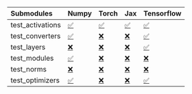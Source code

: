 | Submodules       | Numpy                                                                                                                           | Torch                                                                                                                           | Jax                                                                                                                             | Tensorflow                                                                                                                      |
|:-----------------|:--------------------------------------------------------------------------------------------------------------------------------|:--------------------------------------------------------------------------------------------------------------------------------|:--------------------------------------------------------------------------------------------------------------------------------|:--------------------------------------------------------------------------------------------------------------------------------|
| test_activations | <a href="https://github.com/unifyai/ivy/runs/7810461084?check_suite_focus=true" rel="noopener noreferrer" target="_blank">✅</a> | <a href="https://github.com/unifyai/ivy/runs/7810461607?check_suite_focus=true" rel="noopener noreferrer" target="_blank">✅</a> | <a href="https://github.com/unifyai/ivy/runs/7810462356?check_suite_focus=true" rel="noopener noreferrer" target="_blank">✅</a> | <a href="https://github.com/unifyai/ivy/runs/7810462928?check_suite_focus=true" rel="noopener noreferrer" target="_blank">✅</a> |
| test_converters  | <a href="https://github.com/unifyai/ivy/runs/7810461167?check_suite_focus=true" rel="noopener noreferrer" target="_blank">✅</a> | <a href="https://github.com/unifyai/ivy/runs/7810461726?check_suite_focus=true" rel="noopener noreferrer" target="_blank">❌</a> | <a href="https://github.com/unifyai/ivy/runs/7810462471?check_suite_focus=true" rel="noopener noreferrer" target="_blank">❌</a> | <a href="https://github.com/unifyai/ivy/runs/7810463036?check_suite_focus=true" rel="noopener noreferrer" target="_blank">✅</a> |
| test_layers      | <a href="https://github.com/unifyai/ivy/runs/7810461238?check_suite_focus=true" rel="noopener noreferrer" target="_blank">❌</a> | <a href="https://github.com/unifyai/ivy/runs/7810461849?check_suite_focus=true" rel="noopener noreferrer" target="_blank">❌</a> | <a href="https://github.com/unifyai/ivy/runs/7810462556?check_suite_focus=true" rel="noopener noreferrer" target="_blank">❌</a> | <a href="https://github.com/unifyai/ivy/runs/7810463132?check_suite_focus=true" rel="noopener noreferrer" target="_blank">✅</a> |
| test_modules     | <a href="https://github.com/unifyai/ivy/runs/7810461318?check_suite_focus=true" rel="noopener noreferrer" target="_blank">✅</a> | <a href="https://github.com/unifyai/ivy/runs/7810461987?check_suite_focus=true" rel="noopener noreferrer" target="_blank">❌</a> | <a href="https://github.com/unifyai/ivy/runs/7810462656?check_suite_focus=true" rel="noopener noreferrer" target="_blank">❌</a> | <a href="https://github.com/unifyai/ivy/runs/7810463239?check_suite_focus=true" rel="noopener noreferrer" target="_blank">❌</a> |
| test_norms       | <a href="https://github.com/unifyai/ivy/runs/7810461396?check_suite_focus=true" rel="noopener noreferrer" target="_blank">❌</a> | <a href="https://github.com/unifyai/ivy/runs/7810462088?check_suite_focus=true" rel="noopener noreferrer" target="_blank">❌</a> | <a href="https://github.com/unifyai/ivy/runs/7810462737?check_suite_focus=true" rel="noopener noreferrer" target="_blank">❌</a> | <a href="https://github.com/unifyai/ivy/runs/7810463332?check_suite_focus=true" rel="noopener noreferrer" target="_blank">❌</a> |
| test_optimizers  | <a href="https://github.com/unifyai/ivy/runs/7810461494?check_suite_focus=true" rel="noopener noreferrer" target="_blank">✅</a> | <a href="https://github.com/unifyai/ivy/runs/7810462188?check_suite_focus=true" rel="noopener noreferrer" target="_blank">❌</a> | <a href="https://github.com/unifyai/ivy/runs/7810462849?check_suite_focus=true" rel="noopener noreferrer" target="_blank">❌</a> | <a href="https://github.com/unifyai/ivy/runs/7810463450?check_suite_focus=true" rel="noopener noreferrer" target="_blank">✅</a> |